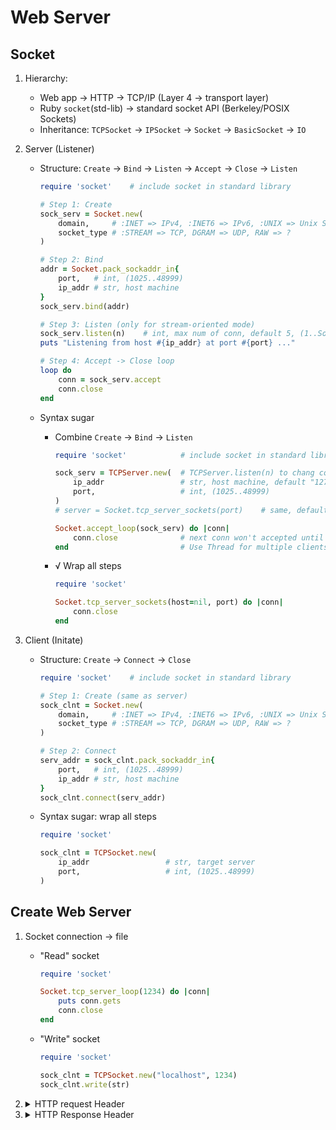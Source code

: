# Web Server

## Socket

1. Hierarchy: 
    - Web app -> HTTP -> TCP/IP (Layer 4 -> transport layer)
    - Ruby `socket`(std-lib) -> standard socket API (Berkeley/POSIX Sockets)
    - Inheritance: `TCPSocket` -> `IPSocket` -> `Socket` -> `BasicSocket` -> `IO`

1. Server (Listener)
    - Structure: `Create` -> `Bind` -> `Listen` -> `Accept` -> `Close` -> `Listen`

        ``` ruby
        require 'socket'    # include socket in standard library

        # Step 1: Create
        sock_serv = Socket.new(
            domain,     # :INET => IPv4, :INET6 => IPv6, :UNIX => Unix Socket
            socket_type # :STREAM => TCP, DGRAM => UDP, RAW => ?
        )

        # Step 2: Bind
        addr = Socket.pack_sockaddr_in{
            port,   # int, (1025..48999)
            ip_addr # str, host machine
        }
        sock_serv.bind(addr)

        # Step 3: Listen (only for stream-oriented mode)
        sock_serv.listen(n)    # int, max num of conn, default 5, (1..Socket::SOMAXCONN)
        puts "Listening from host #{ip_addr} at port #{port} ..."

        # Step 4: Accept -> Close loop
        loop do
            conn = sock_serv.accept
            conn.close
        end
        ```

    - Syntax sugar
        - Combine `Create` -> `Bind` -> `Listen`

            ``` ruby
            require 'socket'            # include socket in standard library

            sock_serv = TCPServer.new(  # TCPServer.listen(n) to chang conn, default 5
                ip_addr                 # str, host machine, default "127.0.0.1"
                port,                   # int, (1025..48999)
            )
            # server = Socket.tcp_server_sockets(port)    # same, default at localhost

            Socket.accept_loop(sock_serv) do |conn|
                conn.close              # next conn won't accepted until the block returns.
            end                         # Use Thread for multiple clients
            ```

        - √ Wrap all steps

            ``` ruby
            require 'socket'

            Socket.tcp_server_sockets(host=nil, port) do |conn|
                conn.close
            end
            ```

1. Client (Initate)
    - Structure: `Create` -> `Connect` -> `Close`

        ``` ruby
        require 'socket'    # include socket in standard library

        # Step 1: Create (same as server)
        sock_clnt = Socket.new(
            domain,     # :INET => IPv4, :INET6 => IPv6, :UNIX => Unix Socket
            socket_type # :STREAM => TCP, DGRAM => UDP, RAW => ?
        )

        # Step 2: Connect
        serv_addr = sock_clnt.pack_sockaddr_in{
            port,   # int, (1025..48999)
            ip_addr # str, host machine
        }
        sock_clnt.connect(serv_addr)
        ```

    - Syntax sugar: wrap all steps

        ``` ruby
        require 'socket'

        sock_clnt = TCPSocket.new(
            ip_addr                 # str, target server
            port,                   # int, (1025..48999)
        )
        ```

## Create Web Server

1. Socket connection -> file
    - "Read" socket

        ```ruby
        require 'socket'

        Socket.tcp_server_loop(1234) do |conn|
            puts conn.gets
            conn.close
        end
        ```

    - "Write" socket

        ```ruby
        require 'socket'

        sock_clnt = TCPSocket.new("localhost", 1234)
        sock_clnt.write(str)
        ```

1. <details><Summary>HTTP request Header</Summary>

    ``` http
    GET /hello.htm HTTP/1.1
    User-Agent: Mozilla/4.0 (compatible; MSIE5.0; Windows NT)
    Host: www.tutorialpoint.com
    Accept-Language: en-us
    Accept-Encoding: gzip, deflate
    Connection: Keep-Alive
    ```

    </details>

1. <details><Summary>HTTP Response Header</Summary>

    ``` http
    GET /hello.htm HTTP/1.1
    User-Agent: Mozilla/4.0 (compatible; MSIE5.0; Windows NT)
    Host: www.tutorialpoint.com
    Accept-Language: en-us
    Accept-Encoding: gzip, deflate
    Connection: Keep-Alive
    ```

    </details>